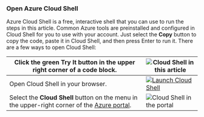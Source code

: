 
### Open Azure Cloud Shell

Azure Cloud Shell is a free, interactive shell that you can use to run the steps in this article. Common Azure tools are preinstalled and configured in Cloud Shell for you to use with your account. Just select the **Copy** button to copy the code, paste it in Cloud Shell, and then press Enter to run it. There are a few ways to open Cloud Shell:

| Click the green **Try It** button in the upper right corner of a code block.                                                   | ![Cloud Shell in this article](~/images/cli-try-it.png)                                                                        |
| ------------------------------------------------------------------------------------------------------------------------ | ------------------------------------------------------------------------------------------------------------------------------ |
| Open Cloud Shell in your browser.                                                                                        | [![Launch Cloud Shell](https://shell.azure.com/images/launchcloudshell.png "Launch Cloud Shell")](https://shell.azure.com.bash) |
| Select the **Cloud Shell** button on the menu in the upper-right corner of the [Azure portal](https://portal.azure.com). | ![Cloud Shell in the portal](~/images/cloud-shell-menu.png)                                                                    |
